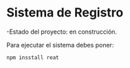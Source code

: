 <h1> Sistema de Registro </h1>

-Estado del proyecto: en construcción.

Para ejecutar el sistema debes poner:

```npm insstall reat```
